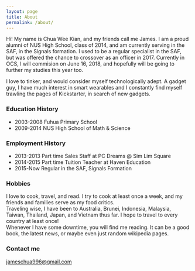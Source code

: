 ```yaml
---
layout: page
title: About
permalink: /about/
---
```


Hi! My name is Chua Wee Kian, and my friends call me James. I am a proud alumni of NUS High School, class of 2014, and am currently serving in the SAF, in the Signals formation. I used to be a regular specialist in the SAF, but was offered the chance to crossover as an officer in 2017. Currently in OCS, I will commision on June 16, 2018, and hopefully will be going to further my studies this year too. 

I love to tinker, and would consider myself technologically adept. A gadget guy, I have much interest in smart wearables and I constantly find myself trawling the pages of Kickstarter, in search of new gadgets.

### Education History

* 2003-2008 Fuhua Primary School
* 2009-2014 NUS High School of Math & Science

### Employment History

* 2013-2013 Part time Sales Staff at PC Dreams @ Sim Lim Square 
* 2014-2015 Part time Tuition Teacher at Haven Education
* 2015-Now  Regular in the SAF, Signals Formation

### Hobbies  
I love to cook, travel, and read. I try to cook at least once a week, and my friends and families serve as my food critics.  
Traveling wise, I have been to Australia, Brunei, Indonesia, Malaysia, Taiwan, Thailand, Japan, and Vietnam thus far. I hope to travel to every country at least once!  
Whenever I have some downtime, you will find me reading. It can be a good book, the latest news, or maybe even just random wikipedia pages.

### Contact me

[jameschua996@gmail.com](mailto:jameschua996@gmail.com)
